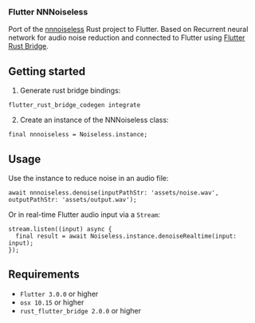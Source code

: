 ### Flutter NNNoiseless

Port of the [nnnoiseless](https://github.com/jneem/nnnoiseless) Rust project to Flutter. Based on Recurrent neural network for audio noise reduction and connected to Flutter using [Flutter Rust Bridge](https://pub.dev/packages/flutter_rust_bridge).

## Getting started

1. Generate rust bridge bindings:

```
flutter_rust_bridge_codegen integrate
```

2. Create an instance of the NNNoiseless class:

```
final nnnoiseless = Noiseless.instance;
```

## Usage

Use the instance to reduce noise in an audio file:

```
await nnnoiseless.denoise(inputPathStr: 'assets/noise.wav', outputPathStr: 'assets/output.wav');
```

Or in real-time Flutter audio input via a `Stream`:

```
stream.listen((input) async {
  final result = await Noiseless.instance.denoiseRealtime(input: input);
});
```

## Requirements

- `Flutter 3.0.0` or higher
- `osx 10.15` or higher
- `rust_flutter_bridge 2.0.0` or higher